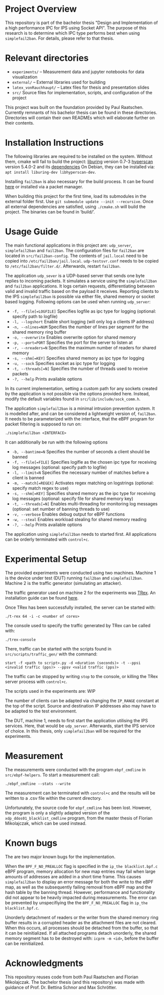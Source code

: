 # Project Overview
This repository is part of the bachelor thesis "Design and Implementation of a high performance IPC for IPS using Socket API".
The purpose of this research is to determine which IPC type performs best when using `simplefail2ban`.
For details, please refer to that thesis.


# Relevant directories
- `experiments/` – Measurement data and jupyter notebooks for data visualization
- `external/` – External libraries used for building
- `latex_vonRauchhaupt/` – Latex files for thesis and presentation slides
- `src/` Source files for implementation, scripts, and configuration of the project

This project was built on the foundation provided by Paul Raatschen.
Currently remnants of his bachelor thesis can be found in these directories.
Directories will contain their own READMEs which will elaborate further on their contents.


# Installation Instructions
The following libraries are required to be installed on the system. Without them, cmake will fail to build the project:
[liburing]( https://github.com/axboe/liburing) version 0.7-3
[hyperscan]( https://github.com/intel/hyperscan) version 5.4.0-2 and its [dependencies]( https://intel.github.io/hyperscan/dev-reference/getting_started.html#)
On Debian, they can be installed via: `apt install liburing-dev libhyperscan-dev`.

Installing `fail2ban` is also necessary for the build process.
It can be found [here](https://github.com/fail2ban/fail2ban) or installed via a packet manager.

When building this project for the first time, load its submodules in the external folder first.
Use `git submodule update --init --recursive`.
Once all external dependencies are satisfied, using `./cmake.sh` will build the project.
The binaries can be found in ‘build/’.


# Usage Guide
The main functional applications in this project are: `udp_server`, `simplefail2ban` and `fail2ban`.
The configuration files for `fail2ban` are located in `src/fail2ban-config`.
The contents of `jail.local` need to be copied into `/etc/fail2ban/jail.local`.
`udp-testsvr.conf` needs to be copied to `/etc/fail2ban/filter.d/`.
Afterwards, restart `fail2ban`.

The application `udp_sever` is a UDP-based server that sends one byte replies to incoming packets.
It simulates a service using the `simplefail2ban` and `fail2ban` applications.
It logs certain requests, differentiating between valid and invalid traffic based on the payload it receives.
Reporting clients to the IPS `simplefail2ban` is possible via either file, shared memory or socket based logging.
Following options can be used when running `udp_server`:
-  `-f, --file[=LOGFILE]`	Specifies logfile as ipc type for logging (optional: specify path to logfile)
-  `-l, --logshort`		    Enable short logging (will only log a clients IP address)
-  `-n, --nlines=NUM`		Specifies the number of lines per segment for the    shared memory ring buffer
-  `-o, --overwrite`		Enables overwrite option for shared memory
-  `-p, --port=PORT`		Specifies the port for the server to listen at
-  `-r, --nreaders=N`		Specifies the maximum number of readers for shared memory
-  `-s, --shm[=KEY]`		Specifies shared memory as ipc type for logging
-  `-u, --sock`			    Specifies socket as ipc type for logging
-  `-t, --threads[=N]`		Specifies the number of threads used to receive packets
-  `-?, --help`			    Prints available options

In its current implementation, setting a custom path for any sockets created by the application is not possible via the options provided here.
Instead, modify the default variables found in `src/lib/include/sock_comm.h`.


The application `simplefail2ban` is a minimal intrusion prevention system.
It is modelled after, and can be considered a lightweight version of, `fail2ban`.
It needs to be parameterized with the interface, that the eBPF program for packet filtering is supposed
to run on:

`./simplefail2ban <INTERFACE>`

It can additionally be run with the following options
-  `-b, --bantime=N`		Specifies the number of seconds a client should be banned
-  `-f, --file[=FILE]`		Specifies logifle as the chosen ipc type for receiving log messages (optional: specify path to logfile)
-  `-l, --limit=N`		    Specifies the necessary number of matches before a client is banned
-  `-m, --match[=REGEX]`	Activates regex matching on logstrings (optional: specify match regex to use)
-  `-s, --shm[=KEY]`		Specifies shared memory as the ipc type for receiving log messages (optional: specify file for shared memory key)
-  `-t, --threads[=N]`		Enables multi-threading for monitoring log messages (optional: set number of banning threads to use)
-  `-v, --verbose`		    Enables debug output for eBPF functions
-  `-w, --steal`		    Enables workload stealing for shared memory reading
-  `-?, --help`			    Prints available options

The application using `simplefail2ban` needs to started first.
All applications can be orderly terminated with `control+c`.


# Experimental Setup
The provided experiments were conducted using two machines.
Machine 1 is the device under test (DUT) running `fail2ban` and `simplefail2ban`. Machine 2 is the traffic generator (simulating an attacker).

The traffic generator used on machine 2 for the experiments was [TRex](https://trex-tgn.cisco.com/).
An installation guide can be found [here](https://trex-tgn.cisco.com/trex/doc/trex_manual.html#_download_and_installation).

Once TRex has been successfully installed, the server can be started with:

`./t-rex 64 -i -c <number of cores>`

The console used to specify the traffic generated by TRex can be called with:

`./trex-console`

There, traffic can be started with the scripts found in `src/scripts/traffic_gen/` with the command: 

`start -f <path to script>.py -d <duration (seconds)> -t --ppsi <invalid traffic (pps)> --ppsv <valid traffic (pps)>`

The traffic can be stopped by writing `stop` to the console, or killing the TRex server process with `control+c`.

The scripts used in the experiments are:
WIP

The number of clients can be adapted via changing the `IP_RANGE` constant at the top of the script.
Source and destination IP addresses also may have to be adapted to the test environment.


The DUT, machine 1,  needs to first start the application utilising the IPS services.
Here, that would be `udp_server`.
Afterwards, start the IPS service of choice.
In this thesis, only `simplefail2ban` will be required for the experiments.


# Measurement
The measurements were conducted with the program `ebpf_cmdline` in `src/ebpf-helpers`.
To start a measurement call:

`./ebpf_cmdline --stats --write`

The measurement can be terminated with `control+c` and the results will be written to a .csv file within the current directory.

Unfortunately, the source code for `ebpf_cmdline` has been lost.
However, the program is only a slightly adapted version of the `xdp_ddos01_blacklist_cmdline` program, from the master thesis of Florian Mikolajczak, which can be used instead.


# Known bugs
The are two major known bugs for the implementation. 

When the `BPF_F_NO_PREALLOC` flag is specified in the `ip_the blacklist.bpf.c` eBPF program, memory allocation for new map entries may fail when large amounts of addresses are added in a short time frame.
This causes `simplefail2ban` to display an error message for both the write to the eBPF map, as well as the subsequently failing removal from eBPF map and the hash table by the banning thread. 
However, performance and functionality did not appear to be heavily impacted during measurements.
The error can be prevented by unspecifiying the the `BPF_F_NO_PREALLOC` flag in `ip_the blacklist.bpf.c`.

Unorderly detachment of readers or the writer from the shared memory ring buffer results in a corrupted header as the attachment files are not cleared.
When this occurs, all processes should be detached from the buffer, so that it can be reinitialized.
If all attached programs detach unorderly, the shared memory segment has to be destroyed with: `icprm -m <id>`, before the buffer can be reinitialized.


# Acknowledgments
This repository reuses code from both Paul Raatschen and Florian Mikolajczak.
The bachelor thesis (and this repository) was made with guidance of Prof. Dr. Bettina Schnor and Max Schrötter.
